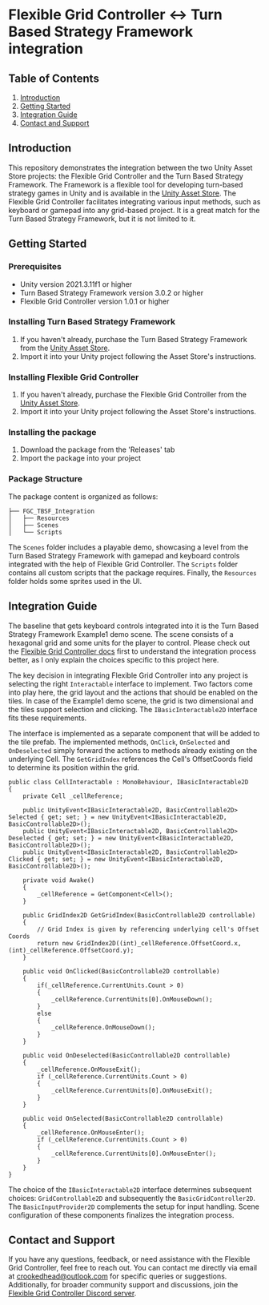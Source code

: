 # Flexible Grid Controller <-> Turn Based Strategy Framework integration

## Table of Contents
1. [Introduction](#introduction)
2. [Getting Started](#getting-started)
3. [Integration Guide](#integration-guide)
4. [Contact and Support](#contact-and-support)

## Introduction
This repository demonstrates the integration between the two Unity Asset Store projects: the Flexible Grid Controller and the Turn Based Strategy Framework. The Framework is a flexible tool for developing turn-based strategy games in Unity and is available in the [Unity Asset Store](http://u3d.as/mfd). The Flexible Grid Controller facilitates integrating various input methods, such as keyboard or gamepad into any grid-based project. It is a great match for the Turn Based Strategy Framework, but it is not limited to it.

## Getting Started
### Prerequisites
- Unity version 2021.3.11f1 or higher
- Turn Based Strategy Framework version 3.0.2 or higher
- Flexible Grid Controller version 1.0.1 or higher

### Installing Turn Based Strategy Framework
1. If you haven't already, purchase the Turn Based Strategy Framework from the [Unity Asset Store](http://u3d.as/mfd).
2. Import it into your Unity project following the Asset Store's instructions.

### Installing Flexible Grid Controller
1. If you haven't already, purchase the Flexible Grid Controller from the [Unity Asset Store](https://u3d.as/3dcm).
2. Import it into your Unity project following the Asset Store's instructions.

### Installing the package
1. Download the package from the 'Releases' tab
2. Import the package into your project

### Package Structure
The package content is organized as follows:
```
├── FGC_TBSF_Integration
│   ├── Resources
│   ├── Scenes
│   └── Scripts
```
The `Scenes` folder includes a playable demo, showcasing a level from the Turn Based Strategy Framework with gamepad and keyboard controls integrated with the help of Flexible Grid Controller. The `Scripts` folder contains all custom scripts that the package requires. Finally, the `Resources` folder holds some sprites used in the UI.

## Integration Guide
The baseline that gets keyboard controls integrated into it is the Turn Based Strategy Framework Example1 demo scene. The scene consists of a hexagonal grid and some units for the player to control. Please check out the [Flexible Grid Controller docs](https://github.com/mzetkowski/flexible-grid-controller-docs) first to understand the integration process better, as I only explain the choices specific to this project here.

The key decision in integrating Flexible Grid Controller into any project is selecting the right `Interactable` interface to implement. Two factors come into play here, the grid layout and the actions that should be enabled on the tiles. In case of the Example1 demo scene, the grid is two dimensional and the tiles support selection and clicking. The `IBasicInteractable2D` interface fits these requirements.

The interface is implemented as a separate component that will be added to the tile prefab. The implemented methods, `OnClick`, `OnSelected` and `OnDeselected` simply forward the actions to methods already existing on the underlying Cell. The `GetGridIndex` references the Cell's OffsetCoords field to determine its position within the grid.

```
public class CellInteractable : MonoBehaviour, IBasicInteractable2D
{
    private Cell _cellReference;

    public UnityEvent<IBasicInteractable2D, BasicControllable2D> Selected { get; set; } = new UnityEvent<IBasicInteractable2D, BasicControllable2D>();
    public UnityEvent<IBasicInteractable2D, BasicControllable2D> Deselected { get; set; } = new UnityEvent<IBasicInteractable2D, BasicControllable2D>();
    public UnityEvent<IBasicInteractable2D, BasicControllable2D> Clicked { get; set; } = new UnityEvent<IBasicInteractable2D, BasicControllable2D>();

    private void Awake()
    {
        _cellReference = GetComponent<Cell>(); 
    }

    public GridIndex2D GetGridIndex(BasicControllable2D controllable)
    {
        // Grid Index is given by referencing underlying cell's Offset Coords
        return new GridIndex2D((int)_cellReference.OffsetCoord.x, (int)_cellReference.OffsetCoord.y);
    }

    public void OnClicked(BasicControllable2D controllable)
    {
        if(_cellReference.CurrentUnits.Count > 0) 
        {
            _cellReference.CurrentUnits[0].OnMouseDown();
        }
        else
        {
            _cellReference.OnMouseDown();
        }
    }

    public void OnDeselected(BasicControllable2D controllable)
    {
        _cellReference.OnMouseExit();
        if (_cellReference.CurrentUnits.Count > 0)
        {
            _cellReference.CurrentUnits[0].OnMouseExit();
        }
    }

    public void OnSelected(BasicControllable2D controllable)
    {
        _cellReference.OnMouseEnter();
        if (_cellReference.CurrentUnits.Count > 0)
        {
            _cellReference.CurrentUnits[0].OnMouseEnter();
        }
    }
}
```
The choice of the `IBasicInteractable2D` interface determines subsequent choices: `GridControllable2D` and subsequently the `BasicGridController2D`. The `BasicInputProvider2D` complements the setup for input handling. Scene configuration of these components finalizes the integration process.

## Contact and Support
If you have any questions, feedback, or need assistance with the Flexible Grid Controller, feel free to reach out. You can contact me directly via email at crookedhead@outlook.com for specific queries or suggestions. Additionally, for broader community support and discussions, join the [Flexible Grid Controller Discord server](https://discord.gg/h5x8MAFrCF).
